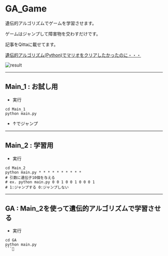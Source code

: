 # GA_Game

遺伝的アルゴリズムでゲームを学習させます。

ゲームはジャンプして障害物を交わすだけです。

記事をQittaに載せてます。

[遺伝的アルゴリズム(Python)でマリオをクリアしたかったのに・・・]()

![result](https://github.com/hokuto-HIRANO/GA_Game/blob/master/movie/output.gif)

---

## Main_1 : お試し用

+ 実行
```
cd Main_1
python main.py
```
+ ↑でジャンプ

---

## Main_2 : 学習用

+ 実行
```
cd Main_2
python main.py * * * * * * * * * *
# 引数に遺伝子10個を与える
# ex. python main.py 0 0 1 0 0 1 0 0 0 1
# 1:ジャンプする 0:ジャンプしない
```

---

## GA : Main_2を使って遺伝的アルゴリズムで学習させる

+ 実行
```
cd GA
python main.py
```